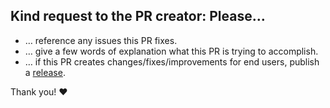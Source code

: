 ## Kind request to the PR creator: Please…

- … reference any issues this PR fixes.
- … give a few words of explanation what this PR is trying to accomplish.
- … if this PR creates changes/fixes/improvements for end users, publish a [release](https://github.com/giantswarm/gsctl/blob/master/docs/Release.md).

Thank you! ❤️
